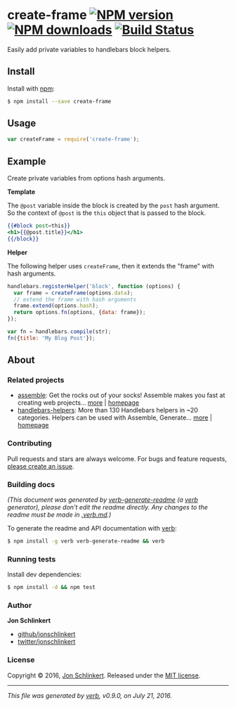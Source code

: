 # create-frame [![NPM version](https://img.shields.io/npm/v/create-frame.svg?style=flat)](https://www.npmjs.com/package/create-frame) [![NPM downloads](https://img.shields.io/npm/dm/create-frame.svg?style=flat)](https://npmjs.org/package/create-frame) [![Build Status](https://img.shields.io/travis/jonschlinkert/create-frame.svg?style=flat)](https://travis-ci.org/jonschlinkert/create-frame)

Easily add private variables to handlebars block helpers.

## Install

Install with [npm](https://www.npmjs.com/):

```sh
$ npm install --save create-frame
```

## Usage

```js
var createFrame = require('create-frame');
```

## Example

Create private variables from options hash arguments.

**Template**

The `@post` variable inside the block is created by the `post` hash argument. So the context of `@post` is the `this` object that is passed to the block.

```handlebars
{{#block post=this}}
<h1>{{@post.title}}</h1>
{{/block}}
```

**Helper**

The following helper uses `createFrame`, then it extends the "frame" with hash arguments.

```js
handlebars.registerHelper('block', function (options) {
  var frame = createFrame(options.data);
  // extend the frame with hash arguments
  frame.extend(options.hash);
  return options.fn(options, {data: frame});
});

var fn = handlebars.compile(str);
fn({title: 'My Blog Post'});
```

## About

### Related projects

* [assemble](https://www.npmjs.com/package/assemble): Get the rocks out of your socks! Assemble makes you fast at creating web projects… [more](https://github.com/assemble/assemble) | [homepage](https://github.com/assemble/assemble "Get the rocks out of your socks! Assemble makes you fast at creating web projects. Assemble is used by thousands of projects for rapid prototyping, creating themes, scaffolds, boilerplates, e-books, UI components, API documentation, blogs, building websit")
* [handlebars-helpers](https://www.npmjs.com/package/handlebars-helpers): More than 130 Handlebars helpers in ~20 categories. Helpers can be used with Assemble, Generate… [more](https://github.com/assemble/handlebars-helpers) | [homepage](https://github.com/assemble/handlebars-helpers "More than 130 Handlebars helpers in ~20 categories. Helpers can be used with Assemble, Generate, Verb, Ghost, gulp-handlebars, grunt-handlebars, consolidate, or any node.js/Handlebars project.")

### Contributing

Pull requests and stars are always welcome. For bugs and feature requests, [please create an issue](../../issues/new).

### Building docs

_(This document was generated by [verb-generate-readme](https://github.com/verbose/verb-generate-readme) (a [verb](https://github.com/verbose/verb) generator), please don't edit the readme directly. Any changes to the readme must be made in [.verb.md](.verb.md).)_

To generate the readme and API documentation with [verb](https://github.com/verbose/verb):

```sh
$ npm install -g verb verb-generate-readme && verb
```

### Running tests

Install dev dependencies:

```sh
$ npm install -d && npm test
```

### Author

**Jon Schlinkert**

* [github/jonschlinkert](https://github.com/jonschlinkert)
* [twitter/jonschlinkert](http://twitter.com/jonschlinkert)

### License

Copyright © 2016, [Jon Schlinkert](https://github.com/jonschlinkert).
Released under the [MIT license](https://github.com/jonschlinkert/create-frame/blob/master/LICENSE).

***

_This file was generated by [verb](https://github.com/verbose/verb), v0.9.0, on July 21, 2016._